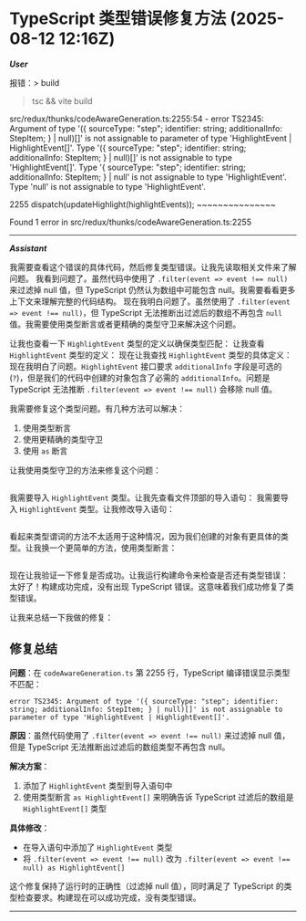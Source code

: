 <!-- Generated by SpecStory -->

# TypeScript 类型错误修复方法 (2025-08-12 12:16Z)

_**User**_

报错：> build
> tsc && vite build

src/redux/thunks/codeAwareGeneration.ts:2255:54 - error TS2345: Argument of type '({ sourceType: "step"; identifier: string; additionalInfo: StepItem; } | null)[]' is not assignable to parameter of type 'HighlightEvent | HighlightEvent[]'.
  Type '({ sourceType: "step"; identifier: string; additionalInfo: StepItem; } | null)[]' is not assignable to type 'HighlightEvent[]'.
    Type '{ sourceType: "step"; identifier: string; additionalInfo: StepItem; } | null' is not assignable to type 'HighlightEvent'.
      Type 'null' is not assignable to type 'HighlightEvent'.

2255                             dispatch(updateHighlight(highlightEvents));
                                                          ~~~~~~~~~~~~~~~


Found 1 error in src/redux/thunks/codeAwareGeneration.ts:2255

---

_**Assistant**_

我需要查看这个错误的具体代码，然后修复类型错误。让我先读取相关文件来了解问题。 我看到问题了。虽然代码中使用了 `.filter(event => event !== null)` 来过滤掉 null 值，但 TypeScript 仍然认为数组中可能包含 null。我需要看看更多上下文来理解完整的代码结构。 现在我明白问题了。虽然使用了 `.filter(event => event !== null)`，但 TypeScript 无法推断出过滤后的数组不再包含 `null` 值。我需要使用类型断言或者更精确的类型守卫来解决这个问题。

让我也查看一下 `HighlightEvent` 类型的定义以确保类型匹配： 让我查看 `HighlightEvent` 类型的定义： 现在让我查找 `HighlightEvent` 类型的具体定义： 现在我明白了问题。`HighlightEvent` 接口要求 `additionalInfo` 字段是可选的 (`?`)，但是我们的代码中创建的对象包含了必需的 `additionalInfo`。问题是 TypeScript 无法推断 `.filter(event => event !== null)` 会移除 null 值。

我需要修复这个类型问题。有几种方法可以解决：

1. 使用类型断言
2. 使用更精确的类型守卫
3. 使用 `as` 断言

让我使用类型守卫的方法来修复这个问题： 
```

```
我需要导入 `HighlightEvent` 类型。让我先查看文件顶部的导入语句： 我需要导入 `HighlightEvent` 类型。让我修改导入语句： 
```

```
看起来类型谓词的方法不太适用于这种情况，因为我们创建的对象有更具体的类型。让我换一个更简单的方法，使用类型断言： 
```

```
现在让我验证一下修复是否成功。让我运行构建命令来检查是否还有类型错误： 太好了！构建成功完成，没有出现 TypeScript 错误。这意味着我们成功修复了类型错误。

让我来总结一下我做的修复：

## 修复总结

**问题**：在 `codeAwareGeneration.ts` 第 2255 行，TypeScript 编译错误显示类型不匹配：
```
error TS2345: Argument of type '({ sourceType: "step"; identifier: string; additionalInfo: StepItem; } | null)[]' is not assignable to parameter of type 'HighlightEvent | HighlightEvent[]'.
```

**原因**：虽然代码使用了 `.filter(event => event !== null)` 来过滤掉 null 值，但是 TypeScript 无法推断出过滤后的数组类型不再包含 null。

**解决方案**：
1. 添加了 `HighlightEvent` 类型到导入语句中
2. 使用类型断言 `as HighlightEvent[]` 来明确告诉 TypeScript 过滤后的数组是 `HighlightEvent[]` 类型

**具体修改**：
- 在导入语句中添加了 `HighlightEvent` 类型
- 将 `.filter(event => event !== null)` 改为 `.filter(event => event !== null) as HighlightEvent[]`

这个修复保持了运行时的正确性（过滤掉 null 值），同时满足了 TypeScript 的类型检查要求。构建现在可以成功完成，没有类型错误。

---

